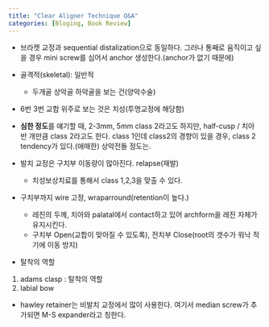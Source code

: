 ```yaml
---
title: "Clear Aligner Technique Q&A"
categories: [Bloging, Book Review]
---
```


- 브라켓 교정과 sequential distalization으로 동일하다. 그러나 통째로 움직이고 싶을 경우 mini screw를 심어서 anchor 생성한다.(anchor가 없기 때문에)

- 골격적(skeletal): 일반적
  - 두개골 상악골 하악골을 보는 건(양악수술)
- 6번 3번 교합 위주로 보는 것은 치성(투명교정에 해당함)


- **심한 정도**를 얘기할 때, 2-3mm, 5mm class 2라고도 하지만, half-cusp / 치아 반 개만큼 class 2라고도 한다.
class 1인데 class2의 경향이 있을 경우, class 2 tendency가 있다.(애매한) 상악전돌 정도는.

- 발치 교정은 구치부 이동량이 많아진다. relapse(재발)
  - 치성보상치료를 통해서 class 1,2,3을 맞출 수 있다. 

- 구치부까지 wire 고정, wraparround(retention이 높다.)
  - 레진의 두께, 치아와 palatal에서 contact하고 있어 archform을 레진 자체가 유지시킨다.
  - 구치부 Open(교합이 맞아질 수 있도록), 전치부 Close(root의 갯수가 워낙 적기에 이동 방지)

- 탈착의 역할
1. adams clasp : 탈착의 역할
2. labial bow

* hawley retainer는 비발치 교정에서 많이 사용한다. 여기서 median screw가 추가되면 M-S expander라고 칭한다.
